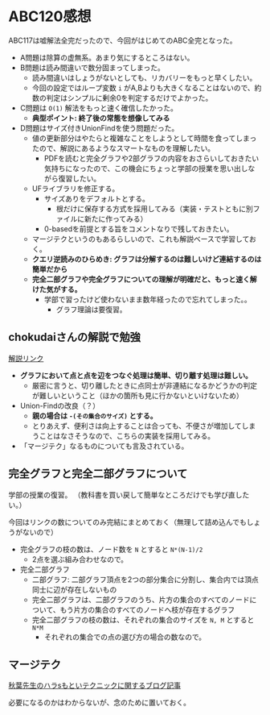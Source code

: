 # ABC120感想

ABC117は嘘解法全完だったので、今回がはじめてのABC全完となった。

- A問題は除算の虚無系。あまり気にするところはない。
- B問題は読み間違いで数分固まってしまった。
  - 読み間違いはしょうがないとしても、リカバリーをもっと早くしたい。
  - 今回の設定ではループ変数 `i` がA,Bよりも大きくなることはないので、約数の判定はシンプルに剰余0を判定するだけでよかった。
- C問題は `O(1)` 解法をもっと速く確信したかった。
  - **典型ポイント: 終了後の常態を想像してみる**
- D問題はサイズ付きUnionFindを使う問題だった。
  - 値の更新部分はやたらと複雑なことをしようとして時間を食ってしまったので、解説にあるようなスマートなものを理解したい。
    - PDFを読むと完全グラフや2部グラフの内容をおさらいしておきたい気持ちになったので、この機会にちょっと学部の授業を思い出しながら復習したい。
  - UFライブラリを修正する。
    - サイズありをデフォルトとする。
      - 根だけに保存する方式を採用してみる（実装・テストともに別ファイルに新たに作ってみる）
    - 0-basedを前提とする旨をコメントなりで残しておきたい。
  - マージテクというのもあるらしいので、これも解説ベースで学習しておく。
  - **クエリ逆読みのひらめき: グラフは分解するのは難しいけど連結するのは簡単だから**
  - **完全二部グラフや完全グラフについての理解が明確だと、もっと速く解けた気がする。**
    - 学部で習ったけど使わないまま数年経ったので忘れてしまった。。
      - グラフ理論は要復習。

## chokudaiさんの解説で勉強

[解説リンク](https://www.youtube.com/watch?v=zV3Ul2pA2Fw)

- **グラフにおいて点と点を辺をつなぐ処理は簡単、切り離す処理は難しい。**
  - 厳密に言うと、切り離したときに点同士が非連結になるかどうかの判定が難しいということ（ほかの箇所も見に行かないといけないため）
- Union-Findの改良（？）
  - **親の場合は `-(その集合のサイズ)` とする。**
  - とりあえず、便利さは向上することは合っても、不便さが増加してしまうことはなさそうなので、こちらの実装を採用してみる。
- 「マージテク」なるものについても言及されている。

## 完全グラフと完全二部グラフについて

学部の授業の復習。
（教科書を買い戻して簡単なところだけでも学び直したい。）

今回はリンクの数についてのみ完結にまとめておく（無理して詰め込んでもしょうがないので）

- 完全グラフの枝の数は、ノード数を `N` とすると `N*(N-1)/2`
  - 2点を選ぶ組み合わせなので。
- 完全二部グラフ
  - 二部グラフ: 二部グラフ頂点を2つの部分集合に分割し、集合内では頂点同士に辺が存在しないもの
  - 完全二部グラフは、二部グラフのうち、片方の集合のすべてのノードについて、もう片方の集合のすべてのノードへ枝が存在するグラフ
  - 完全二部グラフの枝の数は、それぞれの集合のサイズを `N, M` とすると `N*M`
    - それぞれの集合での点の選び方の場合の数なので。

## マージテク

[秋葉先生のハラsもといテクニックに関するブログ記事](https://topcoder.g.hatena.ne.jp/iwiwi/20131226/1388062106)

必要になるのかはわからないが、念のために置いておく。